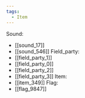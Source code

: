 ```yaml
---
tags:
  - Item
---
```

Sound:
- [[sound_17]]
- [[sound_546]]
Field_party:
- [[field_party_1]]
- [[field_party_0]]
- [[field_party_2]]
- [[field_party_3]]
Item:
- [[item_349]]
Flag:
- [[flag_9847]]
